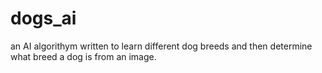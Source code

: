 # dogs_ai
an AI algorithym written to learn different dog breeds and then determine what breed a dog is from an image.
